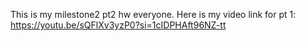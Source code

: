This is my milestone2 pt2 hw everyone. 
Here is my video link for pt 1: 
https://youtu.be/sQFlXv3yzP0?si=1cIDPHAft96NZ-tt

